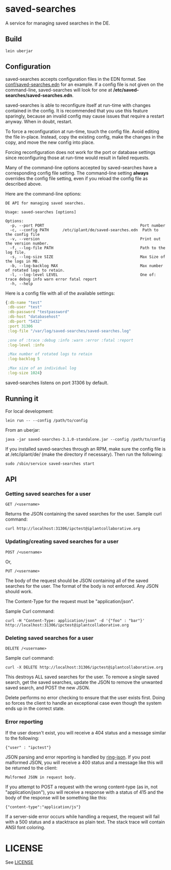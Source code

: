 # saved-searches

A service for managing saved searches in the DE.

## Build

    lein uberjar

## Configuration

saved-searches accepts configuration files in the EDN format. See [conf/saved-searches.edn](conf/saved-searches.edn) for an example. If a config file is not given on the command-line, saved-searches will look for one at __/etc/saved-searches/saved-searches.edn__.

saved-searches is able to reconfigure itself at run-time with changes contained in the config. It is recommended that you use this feature sparingly, because an invalid config may cause issues that require a restart anyway. When in doubt, restart.

To force a reconfiguration at run-time, touch the config file. Avoid editing the file in-place. Instead, copy the existing config, make the changes in the copy, and move the new config into place.

Forcing reconfiguration does not work for the port or database settings since reconfiguring those at run-time would result in failed requests.

Many of the command-line options accepted by saved-searches have a corresponding config file setting. The command-line setting __always__ overrides the config file setting, even if you reload the config file as described above.

Here are the command-line options:

    DE API for managing saved searches.

    Usage: saved-searches [options]

    Options:
      -p, --port PORT                                          Port number
      -c, --config PATH      /etc/iplant/de/saved-searches.edn  Path to the config file
      -v, --version                                            Print out the version number.
      -f, --log-file PATH                                      Path to the log file.
      -s, --log-size SIZE                                      Max Size of the logs in MB.
      -b, --log-backlog MAX                                    Max number of rotated logs to retain.
      -l, --log-level LEVEL                                    One of: trace debug info warn error fatal report
      -h, --help

Here is a config file with all of the available settings:
```clojure
{:db-name "test"
 :db-user "test"
 :db-password "testpassword"
 :db-host "databasehost"
 :db-port "5432"
 :port 31306
 :log-file "/var/log/saved-searches/saved-searches.log"

 ;one of :trace :debug :info :warn :error :fatal :report
 :log-level :info

 ;Max number of rotated logs to retain
 :log-backlog 5

 ;Max size of an individual log
 :log-size 1024}
```

saved-searches listens on port 31306 by default.

## Running it

For local development:

    lein run -- --config /path/to/config

From an uberjar:

    java -jar saved-searches-3.1.0-standalone.jar --config /path/to/config

If you installed saved-searches through an RPM, make sure the config file is at /etc/iplant/de/ (make the directory if necessary). Then run the following:

    sudo /sbin/service saved-searches start


## API

### Getting saved searches for a user

    GET /<username>

Returns the JSON containing the saved searches for the user. Sample curl command:

    curl http://localhost:31306/ipctest@iplantcollaborative.org


### Updating/creating saved searches for a user

    POST /<username>

Or,

    PUT /<username>

The body of the request should be JSON containing all of the saved searches for the user. The format of the body is not enforced. Any JSON should work.

The Content-Type for the request must be "application/json".

Sample Curl command:

    curl -H "Content-Type: application/json" -d '{"foo" : "bar"}' http://localhost:31306/ipctest@iplantcollaborative.org


### Deleting saved searches for a user

    DELETE /<username>

Sample curl command:

    curl -X DELETE http://localhost:31306/ipctest@iplantcollaborative.org

This destroys ALL saved searches for the user. To remove a single saved search, get the saved searches, update the JSON to remove the unwanted saved search, and POST the new JSON.

Delete performs no error checking to ensure that the user exists first. Doing so forces the client to handle an exceptional case even though the system ends up in the correct state.

### Error reporting

If the user doesn't exist, you will receive a 404 status and a message similar to the following:

    {"user" : "ipctest"}

JSON parsing and error reporting is handled by [ring-json](https://github.com/ring-clojure/ring-json). If you post malformed JSON, you will receive a 400 status and a message like this will be returned to the client:

    Malformed JSON in request body.

If you attempt to POST a request with the wrong content-type (as in, not "application/json"), you will receive a response with a status of 415 and the body of the response will be something like this:

    {"content-type":"application/js"}

If a server-side error occurs while handling a request, the request will fail with a 500 status and a stacktrace as plain text. The stack trace will contain ANSI font coloring.


# LICENSE

See [LICENSE](LICENSE)

